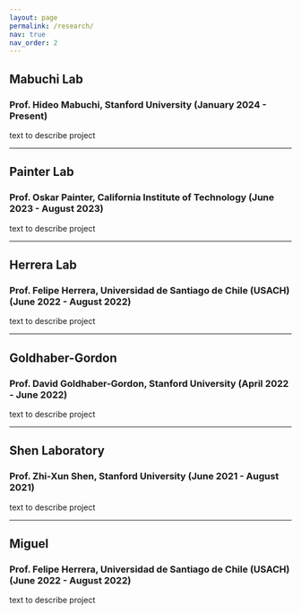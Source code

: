 ```yaml
---
layout: page
permalink: /research/
nav: true
nav_order: 2
---
```

<!-- _pages/research.md -->

## **Mabuchi Lab**

### Prof. Hideo Mabuchi, Stanford University (January 2024 - Present)

text to describe project

---

## **Painter Lab**

### Prof. Oskar Painter, California Institute of Technology (June 2023 - August 2023) 

text to describe project

---

## **Herrera Lab**

### Prof. Felipe Herrera, Universidad de Santiago de Chile (USACH) (June 2022 - August 2022)

text to describe project

---

## **Goldhaber-Gordon**

### Prof. David Goldhaber-Gordon, Stanford University (April 2022 - June 2022)

text to describe project

---

## **Shen Laboratory**

### Prof. Zhi-Xun Shen, Stanford University (June 2021 - August 2021)

text to describe project

---

## **Miguel**

### Prof. Felipe Herrera, Universidad de Santiago de Chile (USACH) (June 2022 - August 2022)

text to describe project